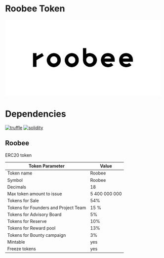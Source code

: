 # Roobee Token

<p align="center">
  <img width="500" height ="246"  alt="Roobee Logo" src = "./assets/RoobeeLogo.png">
</p>


# Dependencies
[![truffle](https://img.shields.io/badge/truffle-docs-orange.svg)](https://truffleframework.com/docs)
[![solidity](https://img.shields.io/badge/solidity-docs-red.svg)](https://solidity.readthedocs.io/en/develop/)

## Roobee
ERC20 token

Token Parameter | Value
------------ | -------------
Token name	| Roobee
Symbol 	 | Roobee
Decimals |	18
Max token amount to issue | 5 400 000 000
Tokens for Sale | 54%
Tokens for Founders and Project Team | 15 %
Tokens for Advisory Board |	5%
Tokens for Reserve |	10%
Tokens for Reward pool | 13%
Tokens for Bounty campaign | 3%
Mintable | yes
Freeze tokens |	yes
